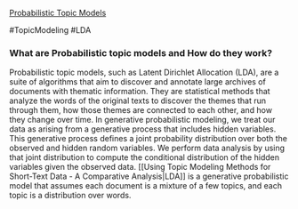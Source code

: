 [Probabilistic Topic Models](extension://idghocbbahafpfhjnfhpbfbmpegphmmp/assets/pdf/web/viewer.html?file=https%3A%2F%2Fwww.cs.columbia.edu%2F~blei%2Fpapers%2FBlei2012.pdf)

#TopicModeling #LDA 

### What are Probabilistic topic models and How do they work?
Probabilistic topic models, such as Latent Dirichlet Allocation (LDA), are a suite of algorithms that aim to discover and annotate large archives of documents with thematic information. They are statistical methods that analyze the words of the original texts to discover the themes that run through them, how those themes are connected to each other, and how they change over time. In generative probabilistic modeling, we treat our data as arising from a generative process that includes hidden variables. This generative process defines a joint probability distribution over both the observed and hidden random variables. We perform data analysis by using that joint distribution to compute the conditional distribution of the hidden variables given the observed data.
[[Using Topic Modeling Methods for Short-Text Data - A Comparative Analysis|LDA]] is a generative probabilistic model that assumes each document is a mixture of a few topics, and each topic is a distribution over words.